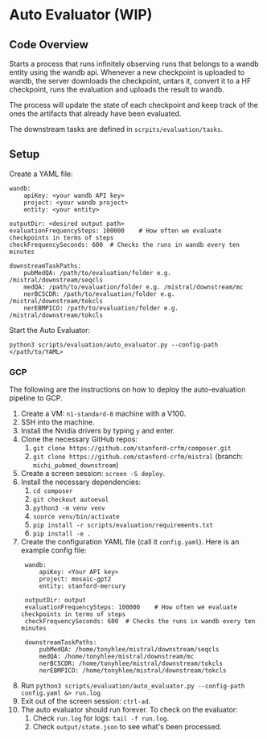 # Auto Evaluator (WIP)

## Code Overview

Starts a process that runs infinitely observing runs that belongs to a wandb entity using the wandb api. 
Whenever a new  checkpoint is uploaded to wandb, the server downloads the checkpoint, untars it, 
convert it to a HF checkpoint, runs the evaluation and uploads the result to wandb. 

The process will update the state of each checkpoint and keep track of the ones the artifacts that already 
have been evaluated.

The downstream tasks are defined in `scrpits/evaluation/tasks`.

## Setup

Create a YAML file:

```text
wandb:
    apiKey: <your wandb API key>
    project: <your wandb project>
    entity: <your entity>

outputDir: <desired output path>
evaluationFrequencySteps: 100000    # How often we evaluate checkpoints in terms of steps
checkFrequencySeconds: 600  # Checks the runs in wandb every ten minutes

downstreamTaskPaths:
    pubMedQA: /path/to/evaluation/folder e.g. /mistral/downstream/seqcls
    medQA: /path/to/evaluation/folder e.g. /mistral/downstream/mc
    nerBC5CDR: /path/to/evaluation/folder e.g. /mistral/downstream/tokcls
    nerEBMPICO: /path/to/evaluation/folder e.g. /mistral/downstream/tokcls
```

Start the Auto Evaluator:

`python3 scripts/evaluation/auto_evaluator.py --config-path </path/to/YAML>` 


### GCP

The following are the instructions on how to deploy the auto-evaluation pipeline to GCP.

1. Create a VM: `n1-standard-8` machine with a V100.
1. SSH into the machine.
1. Install the Nvidia drivers by typing `y` and enter.
1. Clone the necessary GitHub repos:
    1. `git clone https://github.com/stanford-crfm/composer.git`
    1. `git clone https://github.com/stanford-crfm/mistral` (branch: `michi_pubmed_downstream`)
1. Create a screen session: `screen -S deploy`.    
1. Install the necessary dependencies:
    1. `cd composer`
    1. `git checkout autoeval`
    1. `python3 -m venv venv`
    1. `source venv/bin/activate`
    1. `pip install -r scripts/evaluation/requirements.txt`
    1. `pip install -e .`
1. Create the configuration YAML file (call it `config.yaml`). Here is an example config file:
   ```text
    wandb:
        apiKey: <Your API key>
        project: mosaic-gpt2
        entity: stanford-mercury
    
    outputDir: output
    evaluationFrequencySteps: 100000    # How often we evaluate checkpoints in terms of steps
    checkFrequencySeconds: 600  # Checks the runs in wandb every ten minutes
    
    downstreamTaskPaths:
        pubMedQA: /home/tonyhlee/mistral/downstream/seqcls
        medQA: /home/tonyhlee/mistral/downstream/mc
        nerBC5CDR: /home/tonyhlee/mistral/downstream/tokcls
        nerEBMPICO: /home/tonyhlee/mistral/downstream/tokcls
    ```
1. Run `python3 scripts/evaluation/auto_evaluator.py --config-path config.yaml &> run.log`
1. Exit out of the screen session: `ctrl-ad`.
1. The auto evaluator should run forever. To check on the evaluator:
   1. Check `run.log` for logs: `tail -f run.log`.
   1. Check `output/state.json` to see what's been processed.
